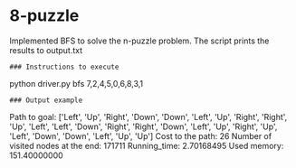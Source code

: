 # 8-puzzle

Implemented BFS to solve the n-puzzle problem. The script prints the results to output.txt

```
### Instructions to execute
```
python driver.py bfs 7,2,4,5,0,6,8,3,1
```
### Output example
```
Path to goal: ['Left', 'Up', 'Right', 'Down', 'Down', 'Left', 'Up', 'Right', 'Right', 'Up', 'Left', 'Left', 'Down', 'Right', 'Right', 'Down', 'Left', 'Up', 'Right', 'Up', 'Left', 'Down', 'Down', 'Left', 'Up', 'Up']
Cost to the path: 26
Number of visited nodes at the end: 171711
Running_time: 2.70168495
Used memory: 151.40000000
```
